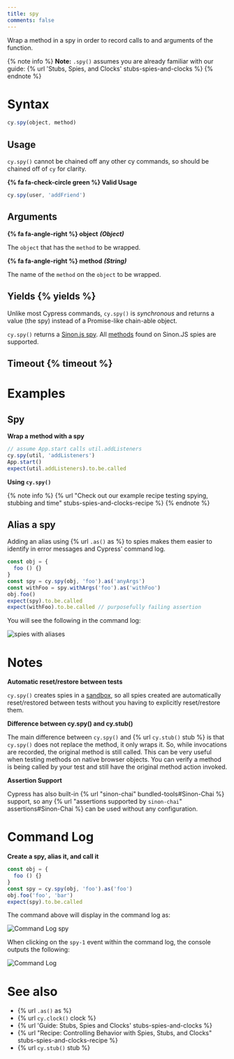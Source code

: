 ```yaml
---
title: spy
comments: false
---
```


Wrap a method in a spy in order to record calls to and arguments of the function.

{% note info %}
**Note:** `.spy()` assumes you are already familiar with our guide: {% url 'Stubs, Spies, and Clocks' stubs-spies-and-clocks %}
{% endnote %}

# Syntax

```javascript
cy.spy(object, method)
```

## Usage

`cy.spy()` cannot be chained off any other cy commands, so should be chained off of `cy` for clarity.

**{% fa fa-check-circle green %} Valid Usage**

```javascript
cy.spy(user, 'addFriend')    
```

## Arguments

**{% fa fa-angle-right %} object** ***(Object)***

The `object` that has the `method` to be wrapped.

**{% fa fa-angle-right %} method** ***(String)***

The name of the `method` on the `object` to be wrapped.

## Yields {% yields %}

Unlike most Cypress commands, `cy.spy()` is *synchronous* and returns a value (the spy) instead of a Promise-like chain-able object.

`cy.spy()` returns a [Sinon.js spy](http://sinonjs.org/docs/#spies). All [methods](http://sinonjs.org/docs/#spies-api) found on Sinon.JS spies are supported.

## Timeout {% timeout %}

# Examples

## Spy

**Wrap a method with a spy**

```javascript
// assume App.start calls util.addListeners
cy.spy(util, 'addListeners')
App.start()
expect(util.addListeners).to.be.called
```

**Using `cy.spy()`**

{% note info %}
{% url "Check out our example recipe testing spying, stubbing and time" stubs-spies-and-clocks-recipe %}
{% endnote %}

## Alias a spy

Adding an alias using {% url `.as()` as %} to spies makes them easier to identify in error messages and Cypress' command log.

```javascript
const obj = {
  foo () {}
}
const spy = cy.spy(obj, 'foo').as('anyArgs')
const withFoo = spy.withArgs('foo').as('withFoo')
obj.foo()
expect(spy).to.be.called
expect(withFoo).to.be.called // purposefully failing assertion
```

You will see the following in the command log:

![spies with aliases](https://cloud.githubusercontent.com/assets/1157043/22437291/805bd0d4-e6f5-11e6-99c5-bded81b9c42b.png)

# Notes

**Automatic reset/restore between tests**

`cy.spy()` creates spies in a [sandbox](http://sinonjs.org/docs/#sandbox), so all spies created are automatically reset/restored between tests without you having to explicitly reset/restore them.

**Difference between cy.spy() and cy.stub()**

The main difference between `cy.spy()` and {% url `cy.stub()` stub %} is that `cy.spy()` does not replace the method, it only wraps it. So, while invocations are recorded, the original method is still called. This can be very useful when testing methods on native browser objects. You can verify a method is being called by your test and still have the original method action invoked.

**Assertion Support**

Cypress has also built-in {% url "sinon-chai" bundled-tools#Sinon-Chai %} support, so any {% url "assertions supported by `sinon-chai`" assertions#Sinon-Chai %} can be used without any configuration.

# Command Log

**Create a spy, alias it, and call it**

```javascript
const obj = {
  foo () {}
}
const spy = cy.spy(obj, 'foo').as('foo')
obj.foo('foo', 'bar')
expect(spy).to.be.called
```

The command above will display in the command log as:

![Command Log spy](/img/api/spy/spying-shows-any-aliases-and-also-any-assertions-made.png)

When clicking on the `spy-1` event within the command log, the console outputs the following:

![Command Log](/img/api/spy/console-shows-spy-arguments-calls-and-the-object-being-spied.png)

# See also

- {% url `.as()` as %}
- {% url `cy.clock()` clock %}
- {% url 'Guide: Stubs, Spies and Clocks' stubs-spies-and-clocks %}
- {% url "Recipe: Controlling Behavior with Spies, Stubs, and Clocks" stubs-spies-and-clocks-recipe %}
- {% url `cy.stub()` stub %}
